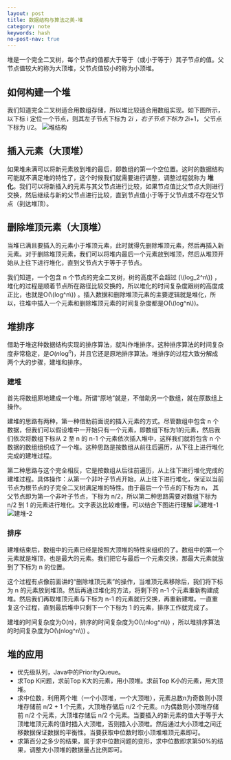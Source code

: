 ```yaml
---
layout: post
title: 数据结构与算法之美-堆
category: note
keywords: hash
no-post-nav: true
---
```


堆是一个完全二叉树，每个节点的值都大于等于（或小于等于）其子节点的值。父节点值较大的称为大顶堆，父节点值较小的称为小顶堆。

<script type="text/javascript" src="http://cdn.mathjax.org/mathjax/latest/MathJax.js?config=default"></script>

## 如何构建一个堆
我们知道完全二叉树适合用数组存储，所以堆比较适合用数组实现。如下图所示，以下标 i 定位一个节点，则其左子节点下标为 2*i ，右子节点下标为 2*i+1， 父节点下标为 i/2。
![堆结构](http://image.wyc1856.club/2020-01-01-15-48-31.png)

## 插入元素（大顶堆）
如果堆未满可以将新元素放到堆的最后，即数组的第一个空位置。这时的数据结构可能就不满足堆的特性了，这个时候我们就需要进行调整，调整过程就称为 **堆化**。我们可以将新插入的元素与其父节点进行比较，如果节点值比父节点大则进行交换，然后继续与新的父节点进行比较，直到节点值小于等于父节点或不存在父节点（到达堆顶）。

## 删除堆顶元素（大顶堆）
当堆已满且要插入的元素小于堆顶元素，此时就得先删除堆顶元素，然后再插入新元素。对于删除堆顶元素，我们可以将堆内最后一个元素放到堆顶，然后从堆顶开始从上往下进行堆化，直到父节点大于等于子节点。

我们知道，一个包含 n 个节点的完全二叉树，树的高度不会超过 (\\(log_2^n\\)) ，堆化的过程是顺着节点所在路径比较交换的，所以堆化的时间复杂度跟树的高度成正比，也就是O(\\(log^n\\)) 。插入数据和删除堆顶元素的主要逻辑就是堆化，所以，往堆中插入一个元素和删除堆顶元素的时间复杂度都是O(\\(log^n\\))。

## 堆排序
借助于堆这种数据结构实现的排序算法，就叫作堆排序。这种排序算法的时间复杂度非常稳定，是$O(n\log^n)$，并且它还是原地排序算法。堆排序的过程大致分解成两个大的步骤，建堆和排序。

### 建堆
首先将数组原地建成一个堆。所谓“原地”就是，不借助另一个数组，就在原数组上操作。    

建堆的思路有两种，第一种借助前面说的插入元素的方式。尽管数组中包含 n 个数据，但我们可以假设堆中一开始只有一个元素，即数组下标为1的元素，然后我们依次将数组下标从 2 至 n 的 n-1 个元素依次插入堆中，这样我们就将包含 n 个数据的数组组织成了一个堆。这种思路是按数组从前往后遍历，从下往上进行堆化完成的建堆过程。    

第二种思路与这个完全相反，它是按数组从后往前遍历，从上往下进行堆化完成的建堆过程。具体操作：从第一个非叶子节点开始，从上往下进行堆化，保证以当前节点为根节点的子完全二叉树满足堆的特性。由于最后一个节点的下标为 n， 其父节点即为第一个非叶子节点，下标为 n/2，所以第二种思路需要对数组下标为 n/2 到 1 的元素进行堆化。文字表达比较难懂，可以结合下图进行理解
![建堆-1](http://image.wyc1856.club/2020-01-01-16-44-02.png)
![建堆-2](http://image.wyc1856.club/2020-01-01-16-44-55.png)

### 排序
建堆结束后，数组中的元素已经是按照大顶堆的特性来组织的了。数组中的第一个元素就是堆顶，也是最大的元素。我们把它与最后一个元素交换，那最大元素就放到了下标为 n 的位置。

这个过程有点像前面讲的“删除堆顶元素”的操作，当堆顶元素移除后，我们将下标为 n 的元素放到堆顶。然后再通过堆化的方法，将剩下的 n-1 个元素重新构建成堆。然后我们再取堆顶元素与下标为 n-1 的元素就行交换，再重新建堆。一直重复这个过程，直到最后堆中只剩下一个下标为 1 的元素，排序工作就完成了。

建堆的时间复杂度为O(n)，排序的时间复杂度为O(\\(nlog^n\\)) ，所以堆排序算法的时间复杂度为O(\\(nlog^n\\)) 。

## 堆的应用
- 优先级队列，Java中的PriorityQueue。
- 求Top K问题，求前Top K大的元素，用小顶堆。求前Top K小的元素，用大顶堆。
- 求中位数，利用两个堆（一个小顶堆，一个大顶堆），元素总数n为奇数则小顶堆存储前 n/2 + 1 个元素，大顶堆存储后 n/2 个元素。n为偶数则小顶堆存储前 n/2 个元素，大顶堆存储后 n/2 个元素。当要插入的新元素的值大于等于大顶堆堆顶元素的值时插入大顶堆，否则插入小顶堆。然后通过大小顶堆之间迁移数据保证数据的平衡性。当要获取中位数时取小顶堆堆顶元素即可。
- 求第百分之多少的结果，属于求中位数问题的变形，求中位数即求第50%的结果，调整大小顶堆的数据量占比例即可。
